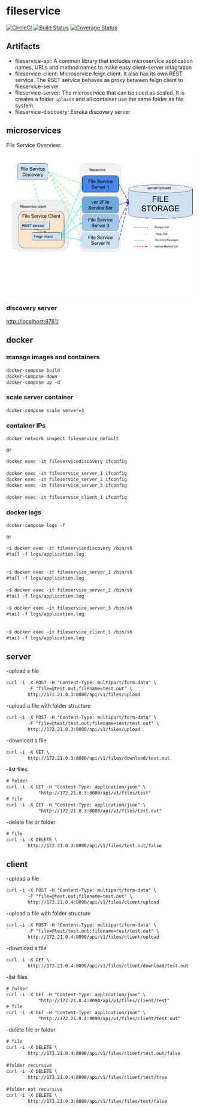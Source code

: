 # fileservice

[![CircleCI](https://circleci.com/gh/rslvn/fileservice.svg?style=svg)](https://circleci.com/gh/rslvn/fileservice)
[![Build Status](https://travis-ci.com/rslvn/fileservice.svg?branch=master)](https://travis-ci.com/rslvn/fileservice)
[![Coverage Status](https://coveralls.io/repos/github/rslvn/fileservice/badge.svg?branch=master)](https://coveralls.io/github/rslvn/fileservice?branch=master)

## Artifacts
- fileservice-api: A common library that includes microservice application names, URLs and method names to make easy client-server intagration
- fileservice-client: Microservice feign client. It also has its own REST service. The RSET service behaves as proxy between feign client to fileservice-server 
- fileservice-server: The microservice that can be used as scaled. It is creates a folder `uploads` and all container use the same folder as file system.
- fileservice-discovery: Eureka discovery server

## microservices

File Service Overview:

![FileServiceOverview](FileServiceOverview.png)

### discovery server
[http://localhost:8761/](http://localhost:8761/)

## docker

### manage images and containers
```
docker-compose build
docker-compose down
docker-compose up -d
```

### scale server container
```
docker-compose scale server=3
```

### container IPs
```
docker network inspect fileservice_default
```

or

```
docker exec -it fileservicediscovery ifconfig

docker exec -it fileservice_server_1 ifconfig
docker exec -it fileservice_server_2 ifconfig
docker exec -it fileservice_server_3 ifconfig

docker exec -it fileservice_client_1 ifconfig
```

### docker logs
```
docker-compose logs -f
```
or 

```
~$ docker exec -it fileservicediscovery /bin/sh
#tail -f logs/application.log 


~$ docker exec -it fileservice_server_1 /bin/sh
#tail -f logs/application.log 

~$ docker exec -it fileservice_server_2 /bin/sh
#tail -f logs/application.log 

~$ docker exec -it fileservice_server_3 /bin/sh
#tail -f logs/application.log 


~$ docker exec -it fileservice_client_1 /bin/sh
#tail -f logs/application.log 

```

## server

-upload a file
```
curl -i -X POST -H "Content-Type: multipart/form-data" \
        -F "file=@test.out;filename=test.out" \
        http://172.21.0.3:8080/api/v1/files/upload
```

-upload a file with folder structure
```
curl -i -X POST -H "Content-Type: multipart/form-data" \
        -F "file=@test/test.out;filename=test/test.out" \
        http://172.21.0.3:8080/api/v1/files/upload
```

-download a file
```
curl -i -X GET \
        http://172.21.0.3:8080/api/v1/files/download/test.out
```

-list files
```
# folder
curl -i -X GET -H "Content-Type: application/json" \
            "http://172.21.0.3:8080/api/v1/files/test"
# file            
curl -i -X GET -H "Content-Type: application/json" \
            "http://172.21.0.3:8080/api/v1/files/test.out"
```

-delete file or folder
```
# file
curl -i -X DELETE \
        http://172.21.0.3:8080/api/v1/files/test.out/false
```


## client

-upload a file
```
curl -i -X POST -H "Content-Type: multipart/form-data" \
        -F "file=@test.out;filename=test.out" \
        http://172.21.0.4:8090/api/v1/files/client/upload
```

-upload a file with folder structure
```
curl -i -X POST -H "Content-Type: multipart/form-data" \
        -F "file=@test/test.out;filename=test/test.out" \
        http://172.21.0.4:8090/api/v1/files/client/upload
```

-download a file
```
curl -i -X GET \
        http://172.21.0.4:8090/api/v1/files/client/download/test.out
```

-list files
```
# folder
curl -i -X GET -H "Content-Type: application/json" \
            "http://172.21.0.4:8090/api/v1/files/client/test"
# file            
curl -i -X GET -H "Content-Type: application/json" \
            "http://172.21.0.4:8090/api/v1/files/client/test.out"
```

-delete file or folder
```
# file
curl -i -X DELETE \
        http://172.21.0.4:8090/api/v1/files/client/test.out/false

#folder recursive
curl -i -X DELETE \
        http://172.21.0.4:8090/api/v1/files/client/test/true
        
#folder not recursive
curl -i -X DELETE \
        http://172.21.0.3:8080/api/v1/files/files/test/false

```